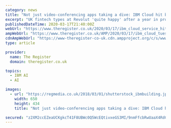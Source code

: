 ```yaml
---
category: news
title: "Not just video-conferencing apps taking a dive: IBM Cloud hit by partial Tuesday outage"
excerpt: "UK fintech types at Revolut 'quite happy' after a year in production A mystery outage hit IBM Cloud today, partially knocking out services for much of the day stateside. At time of writing, parts of the platform remain down. Big Blue said customers running services hosted at its Dallas data center – including Watson AI, IBM Cloud, and DB2 ..."
publishedDateTime: 2020-03-17T21:40:00Z
webUrl: "https://www.theregister.co.uk/2020/03/17/ibm_cloud_service_hit_by_tuesday_outage/"
ampWebUrl: "https://www.theregister.co.uk/AMP/2020/03/17/ibm_cloud_tuesday_partial_outage/"
cdnAmpWebUrl: "https://www-theregister-co-uk.cdn.ampproject.org/c/s/www.theregister.co.uk/AMP/2020/03/17/ibm_cloud_tuesday_partial_outage/"
type: article

provider:
  name: The Register
  domain: theregister.co.uk

topics:
  - IBM AI
  - AI

images:
  - url: "https://regmedia.co.uk/2018/03/01/shutterstock_ibmbuilding.jpg"
    width: 650
    height: 434
    title: "Not just video-conferencing apps taking a dive: IBM Cloud hit by partial Tuesday outage"

secured: "z2XM2ccEZeaUCKgkcT41F8UBWc0Q5WcEQtivxeGS3MI/9nmFfcbRwUaaX4RdCNPdESd7G1VC3nm0C3ILNwMvdYVxrnR22TxJdKAaNoIjdr4MSYiTQWmB5IPAQDWo3eQ6vnSTkYowWGJipKVCOgcSCLlgVhGFXJieQ45BamT2/hTAa2VU5bMS2S68UbKBPCvz3iWlbDOETz2prPB4diA72zcncMVtHo93PvPQQC4qUOFo20BDxUoOy8yro+Je5RPzNUXFlbz2AbAt7ycOcLN5EXLa72SJ8s7/Ybw/rsVYUTsfJtuAyYJIEBJV3JU0pN7JSWpUff0w30MVUzQb80rWpm1KN45NaDllUb1uATuAnTz/O4htmTINBL2MF+FfMVOrIg3xIMQWJ1MRwHfG2rmPdLD3jX8y9d+DesycMoQDbme/SCxqqPzFGvZ36APwXRIv/6ysZnLjNmiuWcy0YNYgl8a6cnRPpULHT7yVlB55Oz4=;jptXEE8lmTgL/p5J6NxFOw=="
---
```


